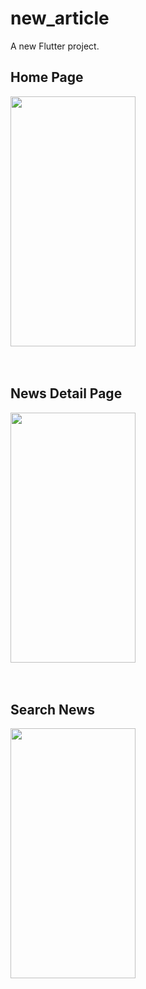 # new_article

A new Flutter project.

## Home Page
<img src="https://user-images.githubusercontent.com/105160971/187033384-159e7f6f-ca80-4373-8e79-42faaa677fda.jpg" width="200" height="400" />
<br>
<br>
<br>


## News Detail Page
<img src="https://user-images.githubusercontent.com/105160971/187033438-2805292d-96f8-485d-a2f6-b4322139a22b.jpg" width="200" height="400" />
<br>
<br>
<br>

## Search News
<img src="https://user-images.githubusercontent.com/105160971/187033434-d9f1d195-51cc-4170-b207-b799ccd2bb9c.jpg" width="200" height="400" />
<br>
<br>
<br>
